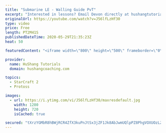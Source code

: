 ```yaml
---
title: "Submarine LE - Walling Guide PvT"
excerpt: "Interested in lessons? Email Devon directly at hushangtutorials@outlook.com ------------------------------------------------------------------------------------------------------- Want to support HuShang Tutorials directly? Patreon is a website where you can contribute a monthly donation that will help"
originalUrl: https://youtube.com/watch?v=J56lfLzHf30
type: video
price: Free
length: PT2M41S
publishedDateTime: 2020-05-29T21:35:23Z
heat: 50

featuredContent: "<iframe width=\"800\" height=\"500\" frameborder=\"0\" src=\"https://www.youtube.com/embed/J56lfLzHf30\" allow=\"accelerometer; autoplay; encrypted-media; gyroscope; picture-in-picture\" allowfullscreen></iframe>"

provider:
  name: HuShang Tutorials
  domain: hushangcoaching.com

topics:
  - StarCraft 2
  - Protoss

images:
  - url: https://i.ytimg.com/vi/J56lfLzHf30/maxresdefault.jpg
    width: 1280
    height: 720
    isCached: true

secured: "tXrzYGMbR8hBWjRCR4ZfX3kuPnJtSx3jZF1Jk8AbJwmUQlpPZ8PhgVOXUOzLZnGlWCvvWQRs9JzykqA/WorzTx3lYwOH+Xc3QIvwpGI9+I0yIHHjbfmuR3vPLZyvmCAZCQn+gKAis35pouxle9r5CCtun48S5iR1ZklBei4WgN/Cqqmh2Mo788In3adiCN/6gsrfcld0UtAxZo6/DZz4CRJ+HnDnLNVshOvvAe12bUkeJdM4P8VFNkhyueQOrjimun8CQweiDfipIOr0vX6qH/B/Boytf7O+jDOd0j1RnYynxxZ5Vpgz3uA6do+dtSzKKcYodWtKywC+SGseJ8k7bz1XRtKJIABuO58oR3tlg2Mf3RpGbp4C0goRjGYQxgmmwYyu35sFmh3XNXNdM0rz3zmunR9FZSxPOucT3qz8sEM=;XROZxAeaC4PXDZuCXe123w=="
---
```


